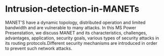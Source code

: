# Intrusion-detection-in-MANETs
MANET'S have a dynamic topology, distributed operation and limited bandwidth and are vulnerable to many attacks. In this MS Power Presenstation, we discuss MANET and its characteristics, challenges, advantages, application, security goals, various types of security attacks in its routing protocols.Different security mechanisms are introduced in order to prevent such network attacks.
